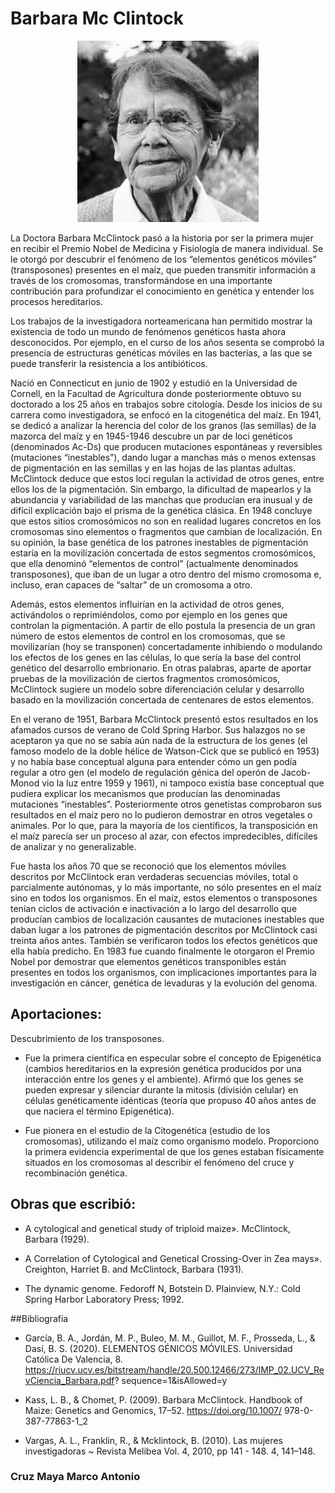 # Barbara Mc Clintock
<center>

  ![Barbara Mc Clintock](./BarbaraMcClintock.jpg) 

</center>

La Doctora Barbara McClintock pasó a la historia por ser la primera mujer en recibir el Premio Nobel de Medicina y Fisiología de 
manera individual. Se le otorgó por descubrir el fenómeno de los “elementos genéticos móviles” (transposones) presentes en el 
maíz, que pueden transmitir información a través de los cromosomas, transformándose en una importante contribución para 
profundizar el conocimiento en genética y entender los procesos hereditarios.

Los trabajos de la investigadora norteamericana han permitido mostrar la existencia de todo un mundo de fenómenos genéticos hasta 
ahora desconocidos. Por ejemplo, en el curso de los años sesenta se comprobó la presencia de estructuras genéticas móviles en las 
bacterias, a las que se puede transferir la resistencia a los antibióticos.

Nació en Connecticut en junio de 1902 y estudió en la Universidad de Cornell, en la Facultad de Agricultura donde posteriormente 
obtuvo su doctorado a los 25 años en trabajos sobre citología. Desde los inicios de su carrera como investigadora, se enfocó en la 
citogenética del maíz.  En 1941, se dedicó a analizar la herencia del color de los granos (las semillas) de la mazorca del maíz y 
en 1945-1946 descubre un par de loci genéticos (denominados Ac-Ds) que producen mutaciones espontáneas y reversibles (mutaciones 
“inestables”), dando lugar a manchas más o menos extensas de pigmentación en las semillas y en las hojas de las plantas adultas. 
McClintock deduce que estos loci regulan la actividad de otros genes, entre ellos los de la pigmentación. Sin embargo, la 
dificultad de mapearlos y la abundancia y variabilidad de las manchas que producían era inusual y de difícil explicación bajo el 
prisma de la genética clásica. En 1948 concluye que estos sitios cromosómicos no son en realidad lugares concretos en los 
cromosomas sino elementos o fragmentos que cambian de localización. En su opinión, la base genética de los patrones inestables de 
pigmentación estaría en la movilización concertada de estos segmentos cromosómicos, que ella denominó “elementos de control” 
(actualmente denominados transposones), que iban de un lugar a otro dentro del mismo cromosoma e, incluso, eran capaces de 
“saltar” de un cromosoma a otro.

Además, estos elementos influirían en la actividad de otros genes, activándolos o reprimiéndolos, como por ejemplo en los genes 
que controlan la pigmentación. A partir de ello postula la presencia de un gran número de estos elementos de control en los 
cromosomas, que se movilizarían (hoy se transponen) concertadamente inhibiendo o modulando los efectos de los genes en las 
células, lo que sería la base del control genético del desarrollo embrionario. En otras palabras, aparte de aportar pruebas de la 
movilización de ciertos fragmentos cromosómicos, McClintock sugiere un modelo sobre diferenciación celular y desarrollo basado en 
la movilización concertada de centenares de estos elementos.

En el verano de 1951, Barbara McClintock presentó estos resultados en los afamados cursos de verano de Cold Spring Harbor. Sus 
halazgos no se aceptaron ya que no se sabía aún nada de la estructura de los genes (el famoso modelo de la doble hélice de 
Watson-Cick que se publicó en 1953) y no había base conceptual alguna para entender cómo un gen podía regular a otro gen (el 
modelo de regulación génica del operón de Jacob-Monod vio la luz entre 1959 y 1961), ni tampoco existía base conceptual que 
pudiera explicar los mecanismos que producían las denominadas mutaciones “inestables”. Posteriormente otros genetistas comprobaron 
sus resultados en el maíz pero no lo pudieron demostrar en otros vegetales o animales. Por lo que, para la mayoría de los 
científicos, la transposición en el maíz parecía ser un proceso al azar, con efectos impredecibles, difíciles de analizar y no 
generalizable.

Fue hasta los años 70 que se reconoció que los elementos móviles descritos por McClintock eran verdaderas secuencias móviles, 
total o parcialmente autónomas, y lo más importante, no sólo presentes en el maíz sino en todos los organismos. En el maíz, estos 
elementos o transposones tenían ciclos de activación e inactivación a lo largo del desarrollo que producían cambios de 
localización causantes de mutaciones inestables que daban lugar a los patrones de pigmentación descritos por McClintock casi 
treinta años antes. También se verificaron todos los efectos genéticos que ella había predicho. En 1983 fue cuando finalmente le 
otorgaron el Premio Nobel por demostrar que elementos genéticos transponibles están presentes en todos los organismos, con 
implicaciones importantes para la investigación en cáncer, genética de levaduras y la evolución del genoma.

## Aportaciones:
Descubrimiento de los transposones.

* Fue la primera científica en especular sobre el concepto de Epigenética (cambios hereditarios en la expresión genética 
producidos por una interacción entre los genes y el ambiente). Afirmó que los genes se pueden expresar y silenciar durante la 
mitosis (división celular) en células genéticamente idénticas (teoría que propuso 40 años antes de que naciera el término 
Epigenética).

* Fue pionera en el estudio de la Citogenética (estudio de los cromosomas), utilizando el maíz como organismo modelo. Proporciono 
la primera evidencia experimental de que los genes estaban físicamente situados en los cromosomas al describir el fenómeno del 
cruce y recombinación genética.

## Obras que escribió:

* A cytological and genetical study of triploid maize». McClintock, Barbara (1929).

* A Correlation of Cytological and Genetical Crossing-Over in Zea mays». Creighton, Harriet B. and McClintock, Barbara (1931).

* The dynamic genome. Fedoroff N, Botstein D. Plainview, N.Y.: Cold Spring Harbor Laboratory Press; 1992.

##Bibliografía
* García, B. A., Jordán, M. P., Buleo, M. M., Guillot, M. F., Prosseda, L., & Dasí, B. S. (2020). ELEMENTOS GÉNICOS MÓVILES. 
Universidad Católica De Valencia, 8. https://riucv.ucv.es/bitstream/handle/20.500.12466/273/IMP_02.UCV_RevCiencia_Barbara.pdf?
sequence=1&isAllowed=y

* Kass, L. B., & Chomet, P. (2009). Barbara McClintock. Handbook of Maize: Genetics and Genomics, 17–52. https://doi.org/10.1007/
978-0-387-77863-1_2

* Vargas, A. L., Franklin, R., & Mcklintock, B. (2010). Las mujeres investigadoras ~ Revista Melibea Vol. 4, 2010, pp 141 - 148. 
4, 141–148.

### Cruz Maya Marco Antonio